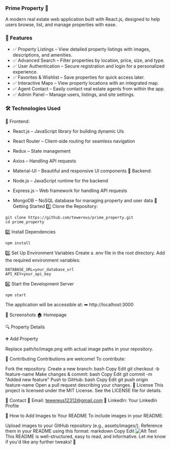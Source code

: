 ### Prime Property 🏡
A modern real estate web application built with React.js, designed to help users browse, list, and manage properties with ease.

### 🚀 Features
- ✅ Property Listings – View detailed property listings with images, descriptions, and amenities.
- ✅ Advanced Search – Filter properties by location, price, size, and type.
- ✅ User Authentication – Secure registration and login for a personalized experience.
- ✅ Favorites & Wishlist – Save properties for quick access later.
- ✅ Interactive Maps – View property locations with an integrated map.
- ✅ Agent Contact – Easily contact real estate agents from within the app.
- ✅ Admin Panel – Manage users, listings, and site settings.

### 🛠 Technologies Used
🔹 Frontend:

- React.js – JavaScript library for building dynamic UIs
- React Router – Client-side routing for seamless navigation
- Redux – State management
- Axios – Handling API requests
- Material-UI – Beautiful and responsive UI components
🔹 Backend:

- Node.js – JavaScript runtime for the backend
- Express.js – Web framework for handling API requests
- MongoDB – NoSQL database for managing property and user data
📌 Getting Started
1️⃣ Clone the Repository:
```
git clone https://github.com/tewereus/prime_property.git
cd prime_property
```
2️⃣ Install Dependencies
```
npm install
```
3️⃣ Set Up Environment Variables
Create a .env file in the root directory.
Add the required environment variables:
```
DATABASE_URL=your_database_url
API_KEY=your_api_key
```
4️⃣ Start the Development Server
```
npm start
```
The application will be accessible at:
➡ http://localhost:3000

📸 Screenshots
🏠 Homepage

🔍 Property Details

➕ Add Property

Replace path/to/image.png with actual image paths in your repository.

🤝 Contributing
Contributions are welcome! To contribute:

Fork the repository.
Create a new branch:
bash
Copy
Edit
git checkout -b feature-name
Make changes & commit:
bash
Copy
Edit
git commit -m "Added new feature"
Push to GitHub:
bash
Copy
Edit
git push origin feature-name
Open a pull request describing your changes.
📜 License
This project is licensed under the MIT License. See the LICENSE file for details.

📩 Contact
📧 Email: tewereus12312@gmail.com
🔗 LinkedIn: Your LinkedIn Profile

📢 How to Add Images to Your README
To include images in your README:

Upload images to your GitHub repository (e.g., assets/images/).
Reference them in your README using this format:
markdown
Copy
Edit
![Alt Text](assets/images/homepage.png)
This README is well-structured, easy to read, and informative. Let me know if you'd like any further tweaks! 🚀
